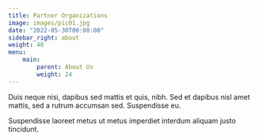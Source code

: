 ```yaml
---
title: Partner Organizations
image: images/pic01.jpg
date: "2022-05-30T00:00:00"
sidebar_right: about
weight: 40
menu:
    main:
        parent: About Us
        weight: 24
---
```

Duis neque nisi, dapibus sed mattis et quis, nibh. Sed et dapibus nisl amet
mattis, sed a rutrum accumsan sed. Suspendisse eu.
<!-- more -->
Suspendisse laoreet metus ut metus imperdiet interdum aliquam justo tincidunt.
